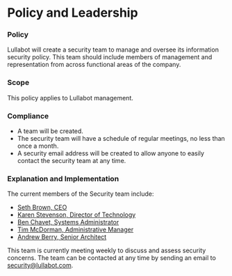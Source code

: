 # Policy and Leadership

### Policy
Lullabot will create a security team to manage and oversee its information security policy. This team should include members of management and representation from across functional areas of the company.

### Scope
This policy applies to Lullabot management.

### Compliance
- A team will be created.
- The security team will have a schedule of regular meetings, no less than once a month.
- A security email address will be created to allow anyone to easily contact the security team at any time.

### Explanation and Implementation

The current members of the Security team include:

- [Seth Brown, CEO](https://www.lullabot.com/who-we-are/seth-brown)
- [Karen Stevenson, Director of Technology](https://www.lullabot.com/who-we-are/karen-stevenson)
- [Ben Chavet, Systems Administrator](https://www.lullabot.com/who-we-are/ben-chavet)
- [Tim McDorman, Administrative Manager](https://www.lullabot.com/who-we-are/tim-mcdorman)
- [Andrew Berry, Senior Architect](https://www.lullabot.com/who-we-are/andrew-berry)

This team is currently meeting weekly to discuss and assess security concerns. The team can be contacted at any time by sending an email to security@lullabot.com.
